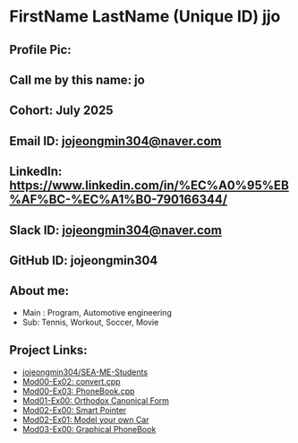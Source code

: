 # FirstName LastName (Unique ID) jjo	
## Profile Pic: 		
## Call me by this name: jo
## Cohort: July 2025
## Email ID: jojeongmin304@naver.com	
## LinkedIn: https://www.linkedin.com/in/%EC%A0%95%EB%AF%BC-%EC%A1%B0-790166344/
## Slack ID: jojeongmin304@naver.com
## GitHub ID: jojeongmin304
## About me: 
- Main : Program, Automotive engineering
- Sub: Tennis, Workout, Soccer, Movie	
## Project Links:
- [jojeongmin304/SEA-ME-Students](https://github.com/jojeongmin304/SEA-ME-Students)
- [Mod00-Ex02: convert.cpp](https://github.com/jojeongmin304/SEA-ME_warmup/blob/main/convert.cpp)
- [Mod00-Ex03: PhoneBook.cpp](https://github.com/jojeongmin304/SEA-ME_warmup/blob/main/PhoneBook.cpp)
- [Mod01-Ex00: Orthodox Canonical Form](https://github.com/jojeongmin304/SEA-ME_warmup/blob/main/OCCF.cpp)
- [Mod02-Ex00: Smart Pointer](https://github.com/jojeongmin304/SEA-ME_warmup/blob/main/Module02/SmartPointer.cpp)
- [Mod02-Ex01: Model your own Car](https://github.com/jojeongmin304/SEA-ME_warmup/blob/main/Module02/Model_myCar.cpp)
- [Mod03-Ex00: Graphical PhoneBook](https://github.com/jojeongmin304/SEA-ME_warmup/tree/main/Module03/Phonebook)
